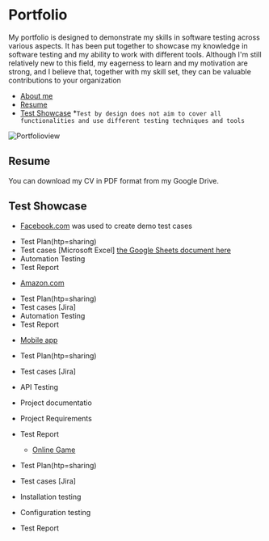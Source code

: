 # Portfolio
My portfolio is designed to demonstrate my skills in software testing across various aspects. It has been put together to showcase my knowledge in software testing and my ability to work with different tools. Although I'm still relatively new to this field, my eagerness to learn and my motivation are strong, and I believe that, together with my skill set, they can be valuable contributions to your organization
- [About me](#about-me)
- [Resume](#Resume)
- [Test Showcase](#Test-Showcase) *`Test by design does not aim to cover all functionalities and use different testing techniques and tools`

  
![Portfolioview](https://github.com/Michal134/Portfolio/assets/128796710/b4c2fa60-789e-4948-ae70-f17af4cc53ec)

## Resume
You can download my CV in PDF format from my Google Drive.
## Test Showcase

   - [Facebook.com](Facebook.com) was used to create demo test cases
  * Test Plan(htp=sharing)
  * Test cases [Microsoft Excel] [the Google Sheets document here](https://docs.google.com/spreadsheets/d/1PTc-aPCKWBm4B3aaTPsvJ5wgW0P-KkpvaclZAbQzTZY/edit#gid=0)
  * Automation Testing
  * Test Report

   - [Amazon.com](Amazon.com)
  * Test Plan(htp=sharing)
  * Test cases [Jira]
  * Automation Testing
  * Test Report
 
   - [Mobile app](Amazon.com)
  * Test Plan(htp=sharing)
  * Test cases [Jira]
  * API Testing
  * Project documentatio
  * Project Requirements
  * Test Report

    - [Online Game](Amazon.com)
  * Test Plan(htp=sharing)
  * Test cases [Jira]
  * Installation testing
  * Configuration testing
  * Test Report

